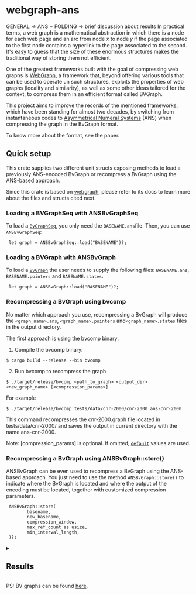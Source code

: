 # webgraph-ans 

GENERAL -> ANS + FOLDING -> brief discussion about results
In practical terms, a web graph is a mathematical abstraction in which there is a node for each web page 
and an arc from node 𝑥 to node 𝑦 if the page associated to the first node contains a hyperlink to the page associated to
the second. It's easy to guess that the size of these enormous structures makes the traditional way of storing them
not efficient. 

One of the greatest frameworks built with the goal of compressing web graphs is [WebGraph](https://github.com/vigna/webgraph-rs),
a framework that, beyond offering various tools that can be used to operate un such structures, exploits the properties 
of web graphs (locality and similarity), as well as some other ideas tailored for the context, to compress them in an efficient format called BVGraph.
 
This project aims to improve the records of the mentioned frameworks, which have been standing for almost
two decades, by switching from instantaneous codes to [Asymmetrical Numeral Systems](https://en.wikipedia.org/wiki/Asymmetric_numeral_systems) (ANS) when compressing
the graph in the BvGraph format.  

To know more about the format, see the paper.

## Quick setup
This crate supplies two different unit structs exposing methods to load a previously ANS-encoded BvGraph or recompress
a BvGraph using the ANS-based approach.

Since this crate is based on [webgraph](https://github.com/vigna/webgraph-rs), please refer to its
docs to learn more about the files and structs cited next.

### Loading a BVGraphSeq with ANSBvGraphSeq
To load a [`BvGraphSeq`], you only need the `BASENAME.ans`file. Then, you can use `ANSBvGraphSeq`:

```ignore
 let graph = ANSBvGraphSeq::load("BASENAME")?;
```

### Loading a BVGraph with ANSBvGraph
To load a [`BvGraph`] the user needs to supply the following files: `BASENAME.ans`, `BASENAME.pointers` and 
`BASENAME.states`.

```ignore
 let graph = ANSBvGraph::load("BASENAME")?;
```

### Recompressing a BvGraph using bvcomp
No matter which approach you use, recompressing a BvGraph will produce the `<graph_name>.ans`, 
`<graph_name>.pointers` and`<graph_name>.states` files in the output directory.

The first approach is using the bvcomp binary: 

1. Compile the bvcomp binary:

```ignore
$ cargo build --release --bin bvcomp
```

2. Run bvcomp to recompress the graph

```ignore
$ ./target/release/bvcomp <path_to_graph> <output_dir> <new_graph_name> [<compression_params>]
```
For example

```ignore
$ ./target/release/bvcomp tests/data/cnr-2000/cnr-2000 ans-cnr-2000
```

This command recompresses the cnr-2000.graph file located in tests/data/cnr-2000/ and saves the output in 
current directory with the name ans-cnr-2000. 

Note: [compression_params] is optional. If omitted, [`default`] values are used.

### Recompressing a BvGraph using ANSBvGraph::store()
ANSBvGraph can be even used to recompress a BvGraph using the ANS-based approach. You just need
to use the method `ANSBvGraph::store()` to indicate where the BvGraph is located and where
the output of the encoding must be located, together with customized compression parameters.

```ignore
 ANSBvGraph::store(
        basename,
        new_basename,
        compression_window,
        max_ref_count as usize,
        min_interval_length,
 )?;
```

<details>
  <summary> <h2> Results </h2> </summary>

The proposed methodology is evaluated by comparing its compression effectiveness and its decoding speed to the 
performances of WebGraph by using several real web graphs and social graphs available in the [`LAW`] website:

| Graph          | Nodes         | Arcs           |
|----------------|---------------|----------------|
| dblp-2011      | 986,324       | 6,707,236      |
| enwiki-2023    | 6,625,370     | 165,206,104    |
| eu-2015        | 1,070,557,254 | 91,792,261,600 |
| eu-2015-host   | 11,264,052    | 386,915,963    |
| gsh-2015       | 988,490,691   | 33,877,399,152 |
| gsh-2015-host  | 68,660,142    | 1,802,747,600  |
| hollywood-2011 | 2,180,759     | 228,985,632    |
| twitter-2010   | 41,652,230    | 1,468,365,182  |

All experiments were performed on an Intel 12th Gen i7-12700KF CPU equipped with
64GB RAM and 37 MB cache while the code was compiled by using level 3 optimizations
and native CPU instructions.

Ps: the tables present in the next sections are computed using `percomponent_analysis.py` and `script.py`, hence you can
see which are the performances on your machine running the mentioned scripts.

### Standard compression
The next tables show the comparison between WebGraph and the proposed methodology. In particular:
- **BVGraph** is the size of the compressed file by means of WebGraph;
- **ANSBVGraph** is the size of the one resulting from the compression of the latter with the proposed methodology; 
- **bit/link** represents the number of bits required to represent an arc of the graph (i.e a link); 
- **phases** indicates the cost of representing all the needed data to randomly access the graph;
- **random speed**  the time needed to enumerate the successors of 10 million random nodes.

The values between parenthesis represent the comparison with WebGraph.


The results highlight how the proposed approach is able to improve the compression performances by an average of 10% on the whole set of 
graphs. This is particularly striking for web graphs, because WebGraph is already using [`specialized codes`] that are 
tailored for the distribution of residuals, and indeed the compression records obtained by BVGraph with LLP ordering
have been standing for almost two decades. This is the first time a significant increase in
compression has been observed. Even social graphs, notably hard to compress due to the absence of the exploitable 
patterns present in web graphs, are compressed with a better outcome.

| Graph          | BVGraph  | ANSBVGraph | bit/link     | phases           | total    | random speed (ns/arc) |
|----------------|----------|------------|--------------|------------------|----------|-----------------------|
| dblp-2011      | 7.0MiB   | 6.2MiB     | 7.728 (-11%) | 4.2MiB (+341%)   | 10.4MiB  | 58.0 (+10.9%)         |
| enwiki-2023    | 266.8MiB | 244.0MiB   | 12.389 (-9%) | 30.4MiB (+263%)  | 274.4MiB | 55.0 (+65.2%)         |
| eu-2015        | 12.8GiB  | 11.4GiB    | 1.064 (-11%) | 4.6GiB (+313%)   | 16.0GiB  | 22.0 (+22.7%)         |
| eu-2015-host   | 151.0MiB | 140.9MiB   | 3.056 (-7%)  | 49.6MiB (+299%)  | 190.6MiB | 23.0 (+37.7%)         |
| gsh-2015       | 8.1GiB   | 7.2GiB     | 1.823 (-11%) | 4.2GiB (+330%)   | 11.4GiB  | 36.0 (+25.3%)         |
| gsh-2015-host  | 1.3GiB   | 1.2GiB     | 5.764 (-7%)  | 306.9MiB (+289%) | 1.5GiB   | 38.0 (+32.0%)         |
| hollywood-2011 | 139.6MiB | 132.0MiB   | 4.834 (-5%)  | 10.2MiB (+245%)  | 142.2MiB | 32.0 (+64.9%)         |
| twitter-2010   | 2.4GiB   | 2.2GiB     | 12.974 (-8%) | 194.1MiB (+237%) | 2.4GiB   | 45.0 (+61.0%)         |





The next table gives a more in-depth look at the compression results shown above. In particular, the compression rates 
of the proposed methodology are shown and compared with those of WebGraph for each individual component of the BVGraph 
format, allowing the performance of compression using ANS to be highlighted without taking into account the
cost associated with storing the models.

| Name           | Blocks           | Intervals         | Residuals        | References        | Outdegree         |
|----------------|------------------|-------------------|------------------|-------------------|-------------------|
| dblp-2011      | 546.2KiB (-2.4%) | 256.1KiB (-33.1%) | 4.6MiB (-11.4%)  | 235.8KiB (+1.1%)  | 489.6KiB (-18.0%) |
| enwiki-2023    | 11.2MiB (-2.5%)  | 1.3MiB (-38.3%)   | 224.6MiB (-8.3%) | 2.1MiB (-5.0%)    | 4.6MiB (-24.7%)   |
| eu-2015        | 1.6GiB (-5.4%)   | 1.1GiB (-22.1%)   | 7.4GiB (-6.8%)   | 334.4MiB (-24.1%) | 948.0MiB (-26.4%) |
| eu-2015-host   | 7.7MiB (+0.5%)   | 2.8MiB (-29.0%)   | 122.4MiB (-6.4%) | 2.2MiB (-5.1%)    | 5.8MiB (-8.0%)    |
| gsh-2015       | 814.7MiB (-4.4%) | 480.9MiB (-18.1%) | 4.9GiB (-8.0%)   | 305.0MiB (-21.8%) | 749.7MiB (-24.7%) |
| gsh-2015-host  | 70.4MiB (+0.1%)  | 23.0MiB (-25.4%)  | 1.1GiB (-7.0%)   | 16.2MiB (-6.0%)   | 39.9MiB (-9.3%)   |
| hollywood-2011 | 10.8MiB (-0.4%)  | 6.5MiB (-26.7%)   | 111.9MiB (-4.0%) | 649.3KiB (-14.1%) | 2.0MiB (-23.2%)   |
| twitter-2010   | 79.3MiB (+6.8%)  | 7.9MiB (-45.7%)   | 2.1GiB (-8.3%)   | 12.0MiB (+1.5%)   | 26.2MiB (-18.7%)  |


### High compression
Table next table shows instead the encoding results of the high-compressed graphs, with an average increase of the 
compression performances of around 10% even in this scenario. Like in the previous results, the sequential speed, which 
measures the time needed to enumerate the successors of all graph nodes visited sequentially, increases in a reasonable
manner allowing the user to retrieve the data at very high speed despite the additional
layer of compression.

| Graph            | hc-BVGraph   | hc-ANSBVGraph | hc-bit/link  | Sequential Speed (ns/arc) |
|------------------|--------------|---------------|--------------|---------------------------|
| dblp-2011        | 6.8MiB       | 6.0MiB        | 7.456 (-12%) | 21.5 (+94.2%)             |
| enwiki-2023      | 259.8MiB     | 236.0MiB      | 11.985 (-9%) | 18.7 (+74.9%)             |
| eu-2015          | 9.6GiB       | 8.6GiB        | 0.801 (-11%) | 3.4 (-13.0%)              |
| eu-2015-host     | 144.5MiB     | 134.5MiB      | 2.916 (-7%)  | 6.4 (+81.6%)              |
| gsh-2015         | 6.3GiB       | 5.6GiB        | 1.418 (-12%) | 4.4 (+46.6%)              |
| gsh-2015-host    | 1.2GiB       | 1.2GiB        | 5.492 (-7%)  | 9.9 (+72.5%)              |
| hollywood-2011   | 133.3MiB     | 125.6MiB      | 4.602 (-6%)  | 10.5 (+71.6%)             |
| twitter-2010     | 2.4GiB       | 2.2GiB        | 12.731 (-8%) | 16.4 (+76.3%)             |

Even if less important, rates of compression of single components achieve peaks of around 45% despite the smaller
presence of exploitable patterns caused by the higher level of compression performed by
WebGraph.

| Graph          | Outdegree         | Reference         | Block            | Intervals         | Residuals        |
|----------------|-------------------|-------------------|------------------|-------------------|------------------|
| dblp-2011      | 489.6KiB (-18.0%) | 250.8KiB (-3.6%)  | 634.9KiB (-0.6%) | 232.1KiB (-35.6%) | 4.3MiB (-12.4%)  |
| enwiki-2023    | 4.6MiB (-24.7%)   | 2.7MiB (-10.6%)   | 14.2MiB (+1.0%)  | 1.0MiB (-43.7%)   | 213.3MiB (-9.1%) |
| eu-2015        | 947.8MiB (-26.4%) | 337.0MiB (-23.9%) | 1.4GiB (-5.7%)   | 457.1MiB (-24.7%) | 5.4GiB (-6.6%)   |
| eu-2015-host   | 5.8MiB (-8.0%)    | 2.4MiB (-1.6%)    | 8.7MiB (+2.7%)   | 2.0MiB (-33.6%)   | 115.5MiB (-7.1%) |
| gsh-2015       | 749.7MiB (-24.7%) | 275.0MiB (-20.4%) | 661.6MiB (-6.2%) | 202.3MiB (-25.0%) | 3.7GiB (-7.9%)   |
| gsh-2015-host  | 39.9MiB (-9.3%)   | 18.8MiB (-5.8%)   | 80.8MiB (+1.0%)  | 15.5MiB (-31.1%)  | 1.0GiB (-7.5%)   |
| hollywood-2011 | 1.9MiB (-23.2%)   | 514.0KiB (-25.3%) | 11.8MiB (-0.7%)  | 5.7MiB (-28.6%)   | 105.5MiB (-4.3%) |
| twitter-2010   | 26.2MiB (-18.7%)  | 13.5MiB (-5.9%)   | 97.8MiB (+9.6%)  | 6.3MiB (-51.3%)   | 2.0GiB (-8.8%)   |

### Conclusions 
The final approach correctly uses ANS as a second step of compression over
the encoding employing the BV format, successfully achieving the goal of improving its
excellent performances while maintaining fast access time. The average increase in
performance is by no means negligible, with an average value of 10% there is a saving in
storage, which with very large web graphs can be significant.
The proposed methodology represents the first and unique attempt to make this encoding
technique work in combination with the BV format, thus it can certainly be enhanced by
improving some of its parts.

An important open problem is that of improving the storage of phases. At this time for
very sparse graphs phases are so large that they partially cancel the improvement in the
size of the bit stream. While this is not important for sequential decoding, an improvement
in phase storage would further reduce the footprint of a random-access ANSBVGraph.


</details>

PS: BV graphs can be found [here](http://law.di.unimi.it/datasets.php).

[`BvGraph`]: <https://docs.rs/webgraph/0.1.4/webgraph/graphs/bvgraph/random_access/struct.BvGraph.html>
[`BvGraphSeq`]: <https://docs.rs/webgraph/0.1.4/webgraph/graphs/bvgraph/sequential/struct.BvGraphSeq.html>
[`default`]: <https://docs.rs/webgraph/0.1.4/src/webgraph/cli/mod.rs.html#172-206>
[`LAW`]: <https://law.di.unimi.it/>
[`specialized codes`]: <https://vigna.di.unimi.it/ftp/papers/Codes.pdf>